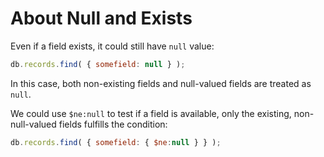 # About Null and Exists

Even if a field exists, it could still have `null` value:

  ```javascript
db.records.find( { somefield: null } );
  ```

In this case, both non-existing fields and null-valued fields are treated as `null`.

We could use `$ne:null` to test if a field is available, only the existing, non-null-valued fields fulfills the condition:

  ```javascript
db.records.find( { somefield: { $ne:null } } );
  ```
